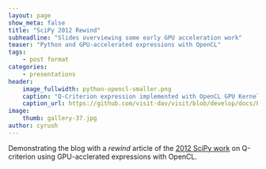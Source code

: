 ```yaml
---
layout: page
show_meta: false
title: "SciPy 2012 Rewind"
subheadline: "Slides overviewing some early GPU acceleration work"
teaser: "Python and GPU-accelerated expressions with OpenCL"
tags:
    - post format
categories:
    - presentations
header:
    image_fullwidth: python-opencl-smaller.png
    caption: "Q-Criterion expression implemented with OpenCL GPU Kernels"
    caption_url: https://github.com/visit-dav/visit/blob/develop/docs/Presentations/scipy2012_pythons_role_in_visit.pptx?raw=true
image:
    thumb: gallery-37.jpg
author: cyrush
---
```

Demonstrating the blog with a *rewind* article of the [2012 SciPy work](https://github.com/visit-dav/visit/blob/develop/docs/Presentations/scipy2012_pythons_role_in_visit.pptx?raw=true)
on Q-criterion using GPU-acclerated expressions with OpenCL.
